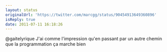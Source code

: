 ```yaml
---
layout: status
originalUrl: 'https://twitter.com/marcgg/status/90454913649360896'
isReply: true
date: 2011-07-11 16:18:26
---
```


@gaitelyrique J'ai comme l'impression qu'en passant par un autre chemin que la programmation ça marche bien
